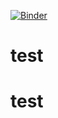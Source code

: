 [![Binder](https://mybinder.org/badge_logo.svg)](https://mybinder.org/v2/gh/donatagiglio/test/HEAD)

# test
# test
